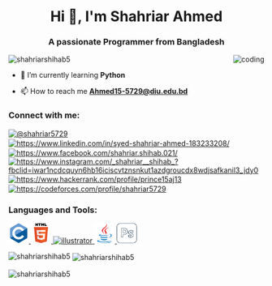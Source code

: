 <h1 align="center">Hi 👋, I'm Shahriar Ahmed</h1>
<h3 align="center">A passionate Programmer from Bangladesh</h3>
<img align="right" alt="coding"width=""400 src="https://user-images.githubusercontent.com/55389276/140866485-8fb1c876-9a8f-4d6a-98dc-08c4981eaf70.gif">
<p align="left"> <img src="https://komarev.com/ghpvc/?username=shahriarshihab5&label=Profile%20views&color=0e75b6&style=flat" alt="shahriarshihab5" /> </p>

- 🌱 I’m currently learning **Python**

- 📫 How to reach me **Ahmed15-5729@diu.edu.bd**

<h3 align="left">Connect with me:</h3>
<p align="left">
<a href="https://twitter.com/@shahriar5729" target="blank"><img align="center" src="https://raw.githubusercontent.com/rahuldkjain/github-profile-readme-generator/master/src/images/icons/Social/twitter.svg" alt="@shahriar5729" height="30" width="40" /></a>
<a href="https://linkedin.com/in/https://www.linkedin.com/in/syed-shahriar-ahmed-183233208/" target="blank"><img align="center" src="https://raw.githubusercontent.com/rahuldkjain/github-profile-readme-generator/master/src/images/icons/Social/linked-in-alt.svg" alt="https://www.linkedin.com/in/syed-shahriar-ahmed-183233208/" height="30" width="40" /></a>
<a href="https://fb.com/https://www.facebook.com/shahriar.shihab.021/" target="blank"><img align="center" src="https://raw.githubusercontent.com/rahuldkjain/github-profile-readme-generator/master/src/images/icons/Social/facebook.svg" alt="https://www.facebook.com/shahriar.shihab.021/" height="30" width="40" /></a>
<a href="https://instagram.com/https://www.instagram.com/_shahriar__shihab_?fbclid=iwar1ncdcquyn6hb16iciscvtznsnkut1azdgroucdx8wdjsafkanil3_jdy0" target="blank"><img align="center" src="https://raw.githubusercontent.com/rahuldkjain/github-profile-readme-generator/master/src/images/icons/Social/instagram.svg" alt="https://www.instagram.com/_shahriar__shihab_?fbclid=iwar1ncdcquyn6hb16iciscvtznsnkut1azdgroucdx8wdjsafkanil3_jdy0" height="30" width="40" /></a>
<a href="https://www.hackerrank.com/https://www.hackerrank.com/profile/prince15aj13" target="blank"><img align="center" src="https://raw.githubusercontent.com/rahuldkjain/github-profile-readme-generator/master/src/images/icons/Social/hackerrank.svg" alt="https://www.hackerrank.com/profile/prince15aj13" height="30" width="40" /></a>
<a href="https://codeforces.com/profile/https://codeforces.com/profile/shahriar5729" target="blank"><img align="center" src="https://raw.githubusercontent.com/rahuldkjain/github-profile-readme-generator/master/src/images/icons/Social/codeforces.svg" alt="https://codeforces.com/profile/shahriar5729" height="30" width="40" /></a>
</p>

<h3 align="left">Languages and Tools:</h3>
<p align="left"> <a href="https://www.cprogramming.com/" target="_blank" rel="noreferrer"> <img src="https://raw.githubusercontent.com/devicons/devicon/master/icons/c/c-original.svg" alt="c" width="40" height="40"/> </a> <a href="https://www.w3.org/html/" target="_blank" rel="noreferrer"> <img src="https://raw.githubusercontent.com/devicons/devicon/master/icons/html5/html5-original-wordmark.svg" alt="html5" width="40" height="40"/> </a> <a href="https://www.adobe.com/in/products/illustrator.html" target="_blank" rel="noreferrer"> <img src="https://www.vectorlogo.zone/logos/adobe_illustrator/adobe_illustrator-icon.svg" alt="illustrator" width="40" height="40"/> </a> <a href="https://www.java.com" target="_blank" rel="noreferrer"> <img src="https://raw.githubusercontent.com/devicons/devicon/master/icons/java/java-original.svg" alt="java" width="40" height="40"/> </a> <a href="https://www.photoshop.com/en" target="_blank" rel="noreferrer"> <img src="https://raw.githubusercontent.com/devicons/devicon/master/icons/photoshop/photoshop-line.svg" alt="photoshop" width="40" height="40"/> </a> </p>

<p><img align="left" src="https://github-readme-stats.vercel.app/api/top-langs?username=shahriarshihab5&show_icons=true&locale=en&layout=compact" alt="shahriarshihab5" /></p>

<p>&nbsp;<img align="center" src="https://github-readme-stats.vercel.app/api?username=shahriarshihab5&show_icons=true&locale=en" alt="shahriarshihab5" /></p>

<p><img align="center" src="https://github-readme-streak-stats.herokuapp.com/?user=shahriarshihab5&" alt="shahriarshihab5" /></p>
